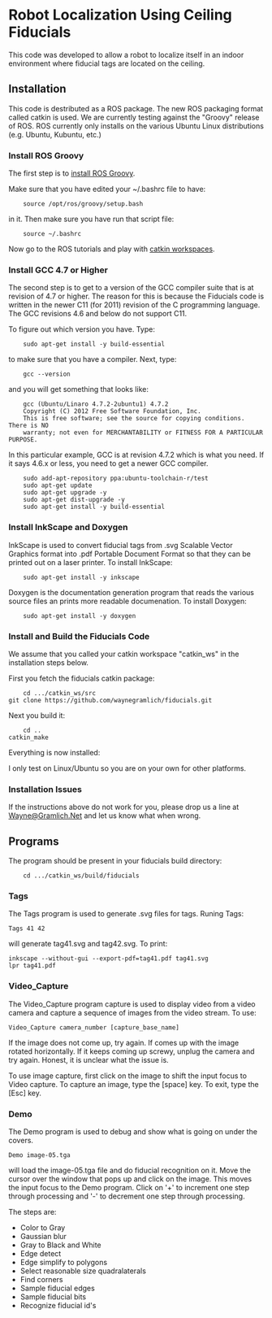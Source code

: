# Robot Localization Using Ceiling Fiducials

This code was developed to allow a robot to localize itself in an
indoor environment where fiducial tags are located on the ceiling.

## Installation

This code is destributed as a ROS package.  The new ROS packaging
format called catkin is used.  We are currently testing against the
"Groovy" release of ROS.  ROS currently only installs on the various
Ubuntu Linux distributions (e.g. Ubuntu, Kubuntu, etc.)

### Install ROS Groovy

The first step is to
[install ROS Groovy](http://wiki.ros.org/groovy/Installation/Ubuntu).

Make sure that you have edited your ~/.bashrc file to have:

        source /opt/ros/groovy/setup.bash

in it.  Then make sure you have run that script file:

        source ~/.bashrc

Now go to the ROS tutorials and play with
[catkin workspaces](http://wiki.ros.org/catkin/Tutorials/create_a_workspace).

### Install GCC 4.7 or Higher

The second step is to get to a version of the GCC compiler suite
that is at revision of 4.7 or higher.  The reason for this is because
the Fiducials code is written in the newer C11 (for 2011) revision of
the C programming language.  The GCC revisions 4.6 and below do not
support C11.

To figure out which version you have.  Type:

        sudo apt-get install -y build-essential

to make sure that you have a compiler.  Next, type:

        gcc --version

and you will get something that looks like:

        gcc (Ubuntu/Linaro 4.7.2-2ubuntu1) 4.7.2
        Copyright (C) 2012 Free Software Foundation, Inc.
        This is free software; see the source for copying conditions.  There is NO
        warranty; not even for MERCHANTABILITY or FITNESS FOR A PARTICULAR PURPOSE.

In this particular example, GCC is at revision 4.7.2 which is what
you need.  If it says 4.6.x or less, you need to get a newer GCC compiler.

        sudo add-apt-repository ppa:ubuntu-toolchain-r/test
        sudo apt-get update
        sudo apt-get upgrade -y
        sudo apt-get dist-upgrade -y
        sudo apt-get install -y build-essential

### Install InkScape and Doxygen

InkScape is used to convert fiducial tags from .svg Scalable Vector
Graphics format into .pdf Portable Document Format so that they can
be printed out on a laser printer.  To install InkScape:

        sudo apt-get install -y inkscape

Doxygen is the documentation generation program that reads the various
source files an prints more readable documenation.  To install Doxygen:

        sudo apt-get install -y doxygen

### Install and Build the Fiducials Code

We assume that you called your catkin workspace "catkin_ws" in the
installation steps below.

First you fetch the fiducials catkin package:

        cd .../catkin_ws/src
	git clone https://github.com/waynegramlich/fiducials.git

Next you build it:

        cd ..
	catkin_make

Everything is now installed:

I only test on Linux/Ubuntu so you are on your own for other platforms.

### Installation Issues

If the instructions above do not work for you, please drop us
a line at [Wayne@Gramlich.Net](mailto:Wayne@Gramlich.Net) and
let us know what when wrong.

## Programs

The program should be present in your fiducials build directory:

        cd .../catkin_ws/build/fiducials

### Tags

The Tags program is used to generate .svg files for tags.  Runing Tags:

    Tags 41 42

will generate tag41.svg and tag42.svg.  To print:

    inkscape --without-gui --export-pdf=tag41.pdf tag41.svg
    lpr tag41.pdf

### Video_Capture

The Video_Capture program capture is used to display video from
a video camera and capture a sequence of images from the video
stream.  To use:

    Video_Capture camera_number [capture_base_name]

If the image does not come up, try again.  If comes up with
the image rotated horizontally.  If it keeps coming up screwy,
unplug the camera and try again.  Honest, it is unclear what
the issue is.

To use image capture, first click on the image to shift the
input focus to Video capture.  To capture an image, type the
[space] key.  To exit, type the [Esc] key.

### Demo

The Demo program is used to debug and show what is going
on under the covers.

    Demo image-05.tga

will load the image-05.tga file and do fiducial recognition
on it.  Move the cursor over the window that pops up and
click on the image.  This moves the input focus to the Demo
program.  Click on '+' to increment one step through processing
and '-' to decrement one step through processing.

The steps are:

* Color to Gray
* Gaussian blur
* Gray to Black and White
* Edge detect
* Edge simplify to polygons
* Select reasonable size quadralaterals
* Find corners
* Sample fiducial edges
* Sample fiducial bits
* Recognize fiducial id's

